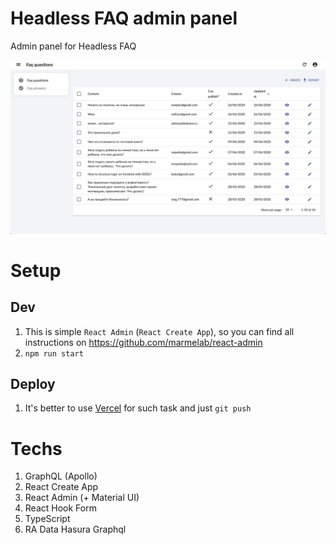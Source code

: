 # Headless FAQ admin panel

Admin panel for Headless FAQ

![Admin panel for Headless FAQ](./screen.png "Admin panel for Headless FAQ")

# Setup

## Dev

1. This is simple `React Admin` (`React Create App`), so you can find all instructions
on https://github.com/marmelab/react-admin
1. `npm run start`

## Deploy

1. It's better to use [Vercel](https://vercel.com/) for such task and just `git push`

# Techs

1. GraphQL (Apollo)
1. React Create App
1. React Admin (+ Material UI)
1. React Hook Form
1. TypeScript
1. RA Data Hasura Graphql